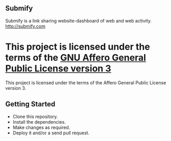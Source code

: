 ## Submify

Submify is a link sharing website-dashboard of web and web activity. 
http://submify.com

This project is licensed under the terms of the [GNU Affero General Public License version 3](http://www.gnu.org/licenses/agpl-3.0.html)
=======
This project is licensed under the terms of the Affero General Public License version 3.

## Getting Started

- Clone this repository.
- Install the dependencies.
- Make changes as required.
- Deploy it and/or a send pull request.

